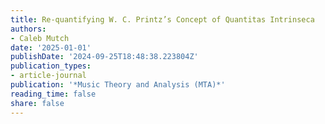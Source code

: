 ```yaml
---
title: Re-quantifying W. C. Printz’s Concept of Quantitas Intrinseca
authors:
- Caleb Mutch
date: '2025-01-01'
publishDate: '2024-09-25T18:48:38.223804Z'
publication_types:
- article-journal
publication: '*Music Theory and Analysis (MTA)*'
reading_time: false
share: false
---
```

